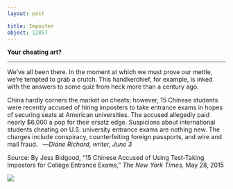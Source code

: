 ```yaml
---
layout: post

title: Imposter
object: 12057
---
```

**Your cheating art?**

****

We’ve all been there. In the moment at which we must prove our mettle, we’re tempted to grab a crutch. This handkerchief, for example, is inked with the answers to some quiz from heck more than a century ago.

China hardly corners the market on cheats; however, 15 Chinese students were recently accused of hiring imposters to take entrance exams in hopes of securing seats at American universities. The accused allegedly paid nearly \$6,000 a pop for their ersatz edge. Suspicions about international students cheating on U.S. university entrance exams are nothing new. The charges include conspiracy, counterfeiting foreign passports, and wire and mail fraud.   —*Diane Richard, writer, June 3*

 Source: By Jess Bidgood, “15 Chinese Accused of Using Test-Taking Impostors for College Entrance Exams,” *The* *New York Times,* May 28, 2015

![]({{siteurl.base}}/images/15-6-3_99.144_ImpostersEDIT-1.jpeg)
